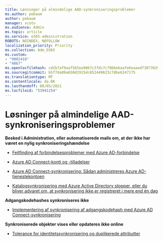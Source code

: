 ```yaml
---
title: Løsninger på almindelige AAD-synkroniseringsproblemer
ms.author: pebaum
author: pebaum
manager: scotv
ms.audience: Admin
ms.topic: article
ms.service: o365-administration
ROBOTS: NOINDEX, NOFOLLOW
localization_priority: Priority
ms.collection: Adm_O365
ms.custom:
- "9002418"
- "4867"
ms.openlocfilehash: cd2b7af9aaf565ea9867c37dc7c7066ebaafe6eaaedf307392919aefc03b11a2
ms.sourcegitcommit: b5f7da89a650d2915dc652449623c78be6247175
ms.translationtype: MT
ms.contentlocale: da-DK
ms.lasthandoff: 08/05/2021
ms.locfileid: "53941254"
---
```

# <a name="solutions-to-common-aad-synchronization-problems"></a>Løsninger på almindelige AAD-synkroniseringsproblemer

**Besked i Administration, eller automatiserede mails om, at der ikke har været en nylig synkroniseringshændelse**

- [Fejlfinding af forbindelsesproblemer med Azure AD-forbindelse](https://docs.microsoft.com/azure/active-directory/hybrid/tshoot-connect-connectivity)

- [Azure AD Connect-konti og -tilladelser](https://go.microsoft.com/fwlink/p/?LinkId=820598)

- [Azure AD Connect-synkronisering: Sådan administreres Azure AD-tjenestekontoen](https://docs.microsoft.com/azure/active-directory/hybrid/how-to-connect-azureadaccount)

- [Katalogsynkronisering med Azure Active Directory stopper, eller du bliver advaret om, at synkronisering ikke er registreret i mere end én dag](https://support.microsoft.com/help/2882421/directory-synchronization-to-azure-active-directory-stops-or-you-re-warned-that-sync-hasn-t-registered-in-more-than-a-day)
 
**Adgangskodehashes synkroniseres ikke**

- [Implementering af synkronisering af adgangskodehash med Azure AD Connect-synkronisering](https://docs.microsoft.com/azure/active-directory/hybrid/how-to-connect-password-hash-synchronization)

**Synkroniserede objekter vises eller opdateres ikke online**

- [Tolerance for identitetssynkronisering og duplikerede attributter](https://docs.microsoft.com/azure/active-directory/hybrid/how-to-connect-syncservice-duplicate-attribute-resiliency)
